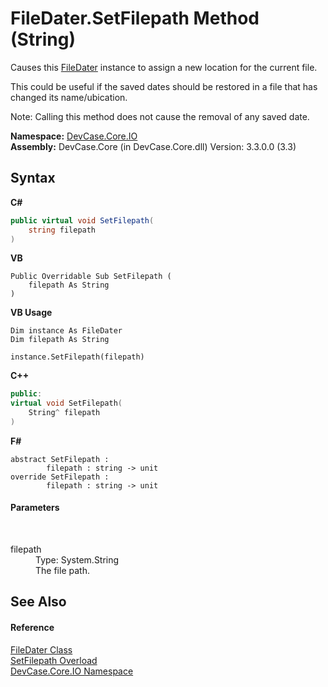 # FileDater.SetFilepath Method (String)
 

Causes this <a href="T_DevCase_Core_IO_FileDater">FileDater</a> instance to assign a new location for the current file. 

 This could be useful if the saved dates should be restored in a file that has changed its name/ubication. 

 Note: Calling this method does not cause the removal of any saved date.

**Namespace:**&nbsp;<a href="N_DevCase_Core_IO">DevCase.Core.IO</a><br />**Assembly:**&nbsp;DevCase.Core (in DevCase.Core.dll) Version: 3.3.0.0 (3.3)

## Syntax

**C#**<br />
``` C#
public virtual void SetFilepath(
	string filepath
)
```

**VB**<br />
``` VB
Public Overridable Sub SetFilepath ( 
	filepath As String
)
```

**VB Usage**<br />
``` VB Usage
Dim instance As FileDater
Dim filepath As String

instance.SetFilepath(filepath)
```

**C++**<br />
``` C++
public:
virtual void SetFilepath(
	String^ filepath
)
```

**F#**<br />
``` F#
abstract SetFilepath : 
        filepath : string -> unit 
override SetFilepath : 
        filepath : string -> unit 
```


#### Parameters
&nbsp;<dl><dt>filepath</dt><dd>Type: System.String<br />The file path.</dd></dl>

## See Also


#### Reference
<a href="T_DevCase_Core_IO_FileDater">FileDater Class</a><br /><a href="Overload_DevCase_Core_IO_FileDater_SetFilepath">SetFilepath Overload</a><br /><a href="N_DevCase_Core_IO">DevCase.Core.IO Namespace</a><br />